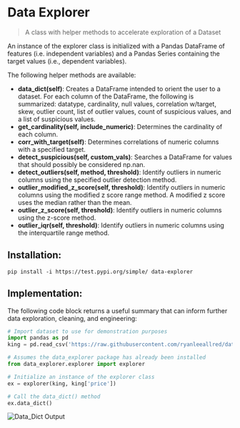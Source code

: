 # Data Explorer
> A class with helper methods to accelerate exploration of a Dataset

An instance of the explorer class is initialized with a Pandas DataFrame of features (i.e. independent variables) and a Pandas Series containing the target values (i.e., dependent variables).

The following helper methods are available: 
- **data_dict(self)**: Creates a DataFrame intended to orient the user to a dataset. For each column of the DataFrame, the following is summarized: datatype, cardinality, null values, correlation w/target, skew, outlier count, list of outlier values, count of suspicious values, and a list of suspicious values.
- **get_cardinality(self, include_numeric)**: Determines the cardinality of each column. 
- **corr_with_target(self)**: Determines correlations of numeric columns with a specified target. 
- **detect_suspicious(self, custom_vals)**: Searches a DataFrame for values that should possibly be considered np.nan.
- **detect_outliers(self, method, threshold)**: Identify outliers in numeric columns using the specified outlier detection method.
- **outlier_modified_z_score(self, threshold)**: Identify outliers in numeric columns using the modified z score range method. A modified z score uses the median rather than the mean.
- **outlier_z_score(self, threshold)**: Identify outliers in numeric columns using the z-score method. 
- **outlier_iqr(self, threshold)**: Identify outliers in numeric columns using the interquartile range method.

## Installation: 
```pip install -i https://test.pypi.org/simple/ data-explorer```

## Implementation: 
The following code block returns a useful summary that can inform further data exploration, cleaning, and engineering: 
```python
# Import dataset to use for demonstration purposes
import pandas as pd
king = pd.read_csv('https://raw.githubusercontent.com/ryanleeallred/datasets/master/kc_house_data.csv')

# Assumes the data_explorer package has already been installed
from data_explorer.explorer import explorer

# Initialize an instance of the explorer class 
ex = explorer(king, king['price'])

# Call the data_dict() method
ex.data_dict()
```

![Data_Dict Output](https://raw.githubusercontent.com/mbrady4/lambdata/master/Test/Demo_Example.png)